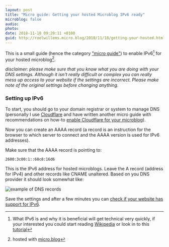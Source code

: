 ```yaml
---
layout: post
title: "Micro guide: Getting your hosted Microblog IPv6 ready"
microblog: false
audio: 
photo: 
date: 2018-11-18 09:20:11 +0100
guid: http://roelwillems.micro.blog/2018/11/18/getting-your-hosted.html
---
```

This is a small guide (hence the category ["micro guide"](https://roelwillems.com/micro-guides/)) to enable IPv6[^1] for your hosted microblog[^2].

*disclaimer: please make sure that you know what you are doing with your DNS settings. Although it isn't really difficult or complex you can really mess up access to your website if the settings are incorrect. Please make note of the original settings before changing anything.*

### Setting up IPv6
To start, you should go to your domain registrar or system to manage DNS (personally I use [Cloudflare](https://www.cloudflare.com) and have written another micro guide with recommendations on how-to [enable Cloudflare for your microblog](https://roelwillems.com/2018/04/16/micro-guide-additional.html)).

Now you can create an AAAA record (a record is an instruction for the browser to which server to connect and the AAAA version is used for IPv6 addresses). 

Make sure that the AAAA record is pointing to: 

    2600:3c00:1::68c8:16d6

This is the IPv6 address for hosted microblogs.
Leave the A record (address for IPv4) and other records like CNAME unaltered. Based on you DNS provider it should look somewhat like:

![example of DNS records](https://roelwillems.com/uploads/2018/99b7b82333.png)

Save the settings and after a few minutes you can [check if your website has support for IPv6](https://www.internet.nl).

[^1]:What IPv6 is and why it is beneficial will get technical very quickly, if your interested you could start reading [Wikipedia](https://en.wikipedia.org/wiki/IPv6) or look in to this [tutorial](https://www.tutorialspoint.com/ipv6/)
[^2]:hosted with [micro.blog](https://micro.blog)
